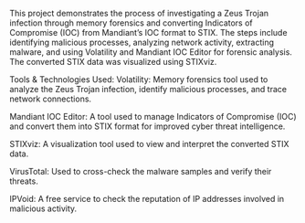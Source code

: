 This project demonstrates the process of investigating a Zeus Trojan infection through memory forensics and converting Indicators of Compromise (IOC) from Mandiant’s IOC format to STIX. The steps include identifying malicious processes, analyzing network activity, extracting malware, and using Volatility and Mandiant IOC Editor for forensic analysis. The converted STIX data was visualized using STIXviz.

Tools & Technologies Used:
Volatility: Memory forensics tool used to analyze the Zeus Trojan infection, identify malicious processes, and trace network connections.

Mandiant IOC Editor: A tool used to manage Indicators of Compromise (IOC) and convert them into STIX format for improved cyber threat intelligence.

STIXviz: A visualization tool used to view and interpret the converted STIX data.

VirusTotal: Used to cross-check the malware samples and verify their threats.

IPVoid: A free service to check the reputation of IP addresses involved in malicious activity.
